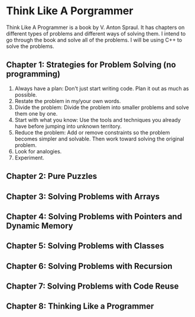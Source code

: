 # Think Like A Porgrammer

Think Like A Programmer is a book by V. Anton Spraul. It has chapters on different types of problems and different ways of solving them. I intend to go through the book and solve all of the problems. I will be using C++ to solve the problems.

## Chapter 1: Strategies for Problem Solving (no programming)

1. Always have a plan: Don't just start writing code. Plan it out as much as possible.
2. Restate the problem in my/your own words. 
3. Divide the problem: Divide the problem into smaller problems and solve them one by one.
4. Start with what you know: Use the tools and techniques you already have before jumping into unknown territory.
5. Reduce the problem: Add or remove constraints so the problem becomes simpler and solvable. Then work toward solving the original problem.
6. Look for analogies.
7. Experiment.

## Chapter 2: Pure Puzzles
## Chapter 3: Solving Problems with Arrays
## Chapter 4: Solving Problems with Pointers and Dynamic Memory
## Chapter 5: Solving Problems with Classes
## Chapter 6: Solving Problems with Recursion
## Chapter 7: Solving Problems with Code Reuse
## Chapter 8: Thinking Like a Programmer